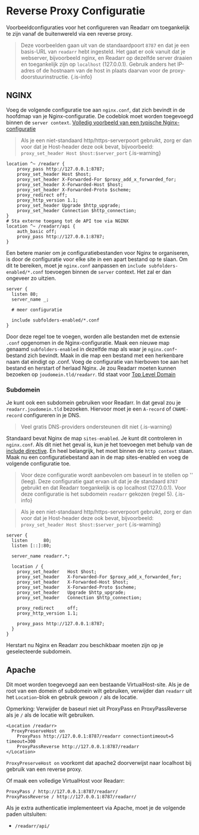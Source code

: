 # Reverse Proxy Configuratie

Voorbeeldconfiguraties voor het configureren van Readarr om toegankelijk te zijn vanaf de buitenwereld via een reverse proxy.

> Deze voorbeelden gaan uit van de standaardpoort `8787` en dat je een basis-URL van `readarr` hebt ingesteld. Het gaat er ook vanuit dat je webserver, bijvoorbeeld nginx, en Readarr op dezelfde server draaien en toegankelijk zijn op `localhost` (127.0.0.1). Gebruik anders het IP-adres of de hostnaam van de host in plaats daarvan voor de proxy-doorstuurinstructie.
{.is-info}

## NGINX

Voeg de volgende configuratie toe aan `nginx.conf`, dat zich bevindt in de hoofdmap van je Nginx-configuratie. De codeblok moet worden toegevoegd binnen de `server context`. [Volledig voorbeeld van een typische Nginx-configuratie](https://www.nginx.com/resources/wiki/start/topics/examples/full/)

> Als je een niet-standaard http/https-serverpoort gebruikt, zorg er dan voor dat je Host-header deze ook bevat, bijvoorbeeld: `proxy_set_header Host $host:$server_port` {.is-warning}

```nginx
location ^~ /readarr {
    proxy_pass http://127.0.0.1:8787;
    proxy_set_header Host $host;
    proxy_set_header X-Forwarded-For $proxy_add_x_forwarded_for;
    proxy_set_header X-Forwarded-Host $host;
    proxy_set_header X-Forwarded-Proto $scheme;
    proxy_redirect off;
    proxy_http_version 1.1;
    proxy_set_header Upgrade $http_upgrade;
    proxy_set_header Connection $http_connection;
}
# Sta externe toegang tot de API toe via NGINX
location ^~ /readarr/api {
    auth_basic off;
    proxy_pass http://127.0.0.1:8787;
}
```

Een betere manier om je configuratiebestanden voor Nginx te organiseren, is door de configuratie voor elke site in een apart bestand op te slaan.
Om dit te bereiken, moet je `nginx.conf` aanpassen en `include subfolders-enabled/*.conf` toevoegen binnen de `server` context. Het zal er dan ongeveer zo uitzien.

```nginx
server {
  listen 80;
  server_name _;
  
  # meer configuratie
  
  include subfolders-enabled/*.conf
}
```

Door deze regel toe te voegen, worden alle bestanden met de extensie `.conf` opgenomen in de Nginx-configuratie. Maak een nieuwe map genaamd `subfolders-enabled` in dezelfde map als waar je `nginx.conf`-bestand zich bevindt. Maak in die map een bestand met een herkenbare naam dat eindigt op .conf. Voeg de configuratie van hierboven toe aan het bestand en herstart of herlaad Nginx. Je zou Readarr moeten kunnen bezoeken op `joudomein.tld/readarr`. tld staat voor [Top Level Domain](https://en.wikipedia.org/wiki/List_of_Internet_top-level_domains)

### Subdomein

Je kunt ook een subdomein gebruiken voor Readarr. In dat geval zou je `readarr.joudomein.tld` bezoeken. Hiervoor moet je een `A-record` of `CNAME-record` configureren in je DNS.
> Veel gratis DNS-providers ondersteunen dit niet {.is-warning}

Standaard bevat Nginx de map `sites-enabled`. Je kunt dit controleren in `nginx.conf`. Als dit niet het geval is, kun je het toevoegen met behulp van de [include directive](http://nginx.org/en/docs/ngx_core_module.html#include). En heel belangrijk, het moet binnen de `http context` staan. Maak nu een configuratiebestand aan in de map sites-enabled en voeg de volgende configuratie toe.

> Voor deze configuratie wordt aanbevolen om baseurl in te stellen op '' (leeg). Deze configuratie gaat ervan uit dat je de standaard `8787` gebruikt en dat Readarr toegankelijk is op localhost (127.0.0.1). Voor deze configuratie is het subdomein `readarr` gekozen (regel 5). {.is-info}

> Als je een niet-standaard http/https-serverpoort gebruikt, zorg er dan voor dat je Host-header deze ook bevat, bijvoorbeeld: `proxy_set_header Host $host:$server_port` {.is-warning}

```nginx
server {
  listen      80;
  listen [::]:80;

  server_name readarr.*;

  location / {
    proxy_set_header   Host $host;
    proxy_set_header   X-Forwarded-For $proxy_add_x_forwarded_for;
    proxy_set_header   X-Forwarded-Host $host;
    proxy_set_header   X-Forwarded-Proto $scheme;
    proxy_set_header   Upgrade $http_upgrade;
    proxy_set_header   Connection $http_connection;

    proxy_redirect     off;
    proxy_http_version 1.1;
    
    proxy_pass http://127.0.0.1:8787;
  }
}
```

Herstart nu Nginx en Readarr zou beschikbaar moeten zijn op je geselecteerde subdomein.

## Apache

Dit moet worden toegevoegd aan een bestaande VirtualHost-site. Als je de root van een domein of subdomein wilt gebruiken, verwijder dan `readarr` uit het `Location`-blok en gebruik gewoon `/` als de locatie.

Opmerking: Verwijder de baseurl niet uit ProxyPass en ProxyPassReverse als je `/` als de locatie wilt gebruiken.

```none
<Location /readarr>
  ProxyPreserveHost on
    ProxyPass http://127.0.0.1:8787/readarr connectiontimeout=5 timeout=300
    ProxyPassReverse http://127.0.0.1:8787/readarr
</Location>
```

`ProxyPreserveHost on` voorkomt dat apache2 doorverwijst naar localhost bij gebruik van een reverse proxy.

Of maak een volledige VirtualHost voor Readarr:

```none
ProxyPass / http://127.0.0.1:8787/readarr/
ProxyPassReverse / http://127.0.0.1:8787/readarr/
```

Als je extra authenticatie implementeert via Apache, moet je de volgende paden uitsluiten:

- `/readarr/api/`